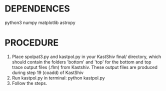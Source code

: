 # DEPENDENCES
python3
numpy
matplotlib
astropy
###
#  PROCEDURE 
1) Place spolpat3.py and kastpol.py in your KastShiv final/ directory, which should contain the folders 'bottom' and 'top' for the bottom and top trace output files (.flm) from Kastshiv.
These output files are produced during step 19 (coadd) of KastShiv
2) Run kastpol.py in terminal: python kastpol.py
3) Follow the steps. 
